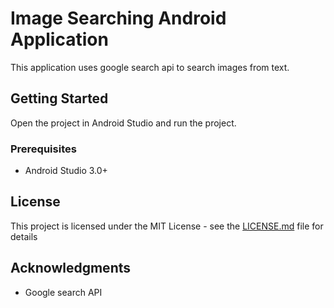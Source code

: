 # Image Searching Android Application

This application uses google search api to search images from text.

## Getting Started

Open the project in Android Studio and run the project. 

### Prerequisites

* Android Studio 3.0+ 

## License

This project is licensed under the MIT License - see the [LICENSE.md](LICENSE.md) file for details

## Acknowledgments

* Google search API
